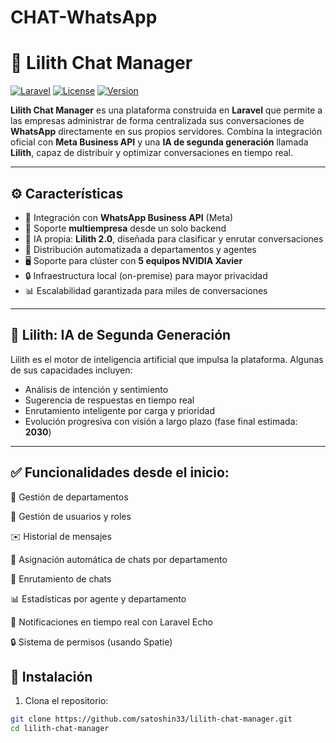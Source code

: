 # CHAT-WhatsApp
# 🤖 Lilith Chat Manager

[![Laravel](https://img.shields.io/badge/Laravel-Framework-red)](https://laravel.com)
[![License](https://img.shields.io/badge/license-MIT-blue.svg)](LICENSE)
[![Version](https://img.shields.io/badge/version-2.0.0-green)](#)

**Lilith Chat Manager** es una plataforma construida en **Laravel** que permite a las empresas administrar de forma centralizada sus conversaciones de **WhatsApp** directamente en sus propios servidores. Combina la integración oficial con **Meta Business API** y una **IA de segunda generación** llamada **Lilith**, capaz de distribuir y optimizar conversaciones en tiempo real.

---

## ⚙️ Características

- 📲 Integración con **WhatsApp Business API** (Meta)
- 🏢 Soporte **multiempresa** desde un solo backend
- 🧠 IA propia: **Lilith 2.0**, diseñada para clasificar y enrutar conversaciones
- 💼 Distribución automatizada a departamentos y agentes
- 🖥️ Soporte para clúster con **5 equipos NVIDIA Xavier**
- 🔒 Infraestructura local (on-premise) para mayor privacidad
- 📊 Escalabilidad garantizada para miles de conversaciones

---

## 🧠 Lilith: IA de Segunda Generación

Lilith es el motor de inteligencia artificial que impulsa la plataforma. Algunas de sus capacidades incluyen:

- Análisis de intención y sentimiento
- Sugerencia de respuestas en tiempo real
- Enrutamiento inteligente por carga y prioridad
- Evolución progresiva con visión a largo plazo (fase final estimada: **2030**)

---
## ✅ Funcionalidades desde el inicio:

📂 Gestión de departamentos

👥 Gestión de usuarios y roles

✉️ Historial de mensajes

🤖 Asignación automática de chats por departamento

🚦 Enrutamiento de chats

📊 Estadísticas por agente y departamento

🔔 Notificaciones en tiempo real con Laravel Echo

🔒 Sistema de permisos (usando Spatie)



## 🚀 Instalación

1. Clona el repositorio:
```bash
git clone https://github.com/satoshin33/lilith-chat-manager.git
cd lilith-chat-manager
